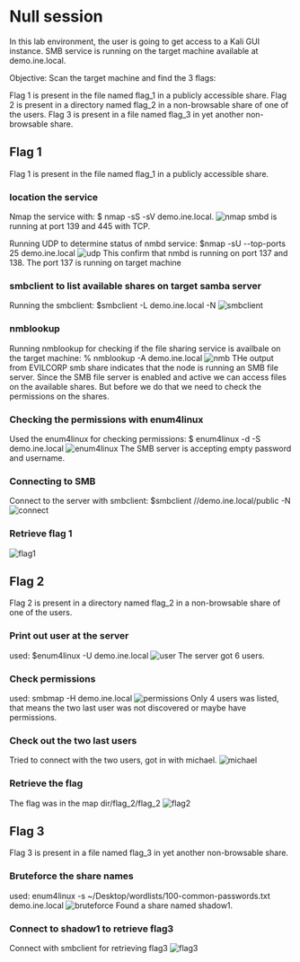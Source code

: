 # Null session
In this lab environment, the user is going to get access to a Kali GUI instance. SMB service is running on the target machine available at demo.ine.local.

Objective: Scan the target machine and find the 3 flags:

Flag 1 is present in the file named flag_1 in a publicly accessible share.
Flag 2 is present in a directory named flag_2 in a non-browsable share of one of the users.
Flag 3 is present in a file named flag_3 in yet another non-browsable share.

## Flag 1
Flag 1 is present in the file named flag_1 in a publicly accessible share.

### location the service
Nmap the service with: $ nmap -sS -sV  demo.ine.local.
![nmap](nmap.png)
smbd is running at port 139 and 445 with TCP.

Running UDP to determine status of nmbd service: $nmap -sU --top-ports 25 demo.ine.local
![udp](udp.png)
This confirm that nmbd is running on port 137 and 138. The port 137 is running on target machine

### smbclient to list available shares on target samba server
Running the smbclient: $smbclient -L demo.ine.local -N
![smbclient](smbclient.png)

### nmblookup
Running nmblookup for checking if the file sharing service is availbale on the target machine: % nmblookup -A demo.ine.local
![nmb](nmb.png)
THe output from EVILCORP smb share indicates that the node is running an SMB file server. Since the SMB file server is enabled and active we can access files on the available shares. But before we do that we need to check the permissions on the shares.

### Checking the permissions with enum4linux
Used the enum4linux for checking permissions: $ enum4linux -d -S demo.ine.local
![enum4linux](enum4linux.png)
The SMB server is accepting empty password and username.

### Connecting to SMB
Connect to the server with smbclient: $smbclient //demo.ine.local/public -N
![connect](connect.png)

### Retrieve flag 1
![flag1](flag1.png)

## Flag 2
Flag 2 is present in a directory named flag_2 in a non-browsable share of one of the users.

### Print out user at the server
used: $enum4linux -U demo.ine.local
![user](user.png)
The server got 6 users.

### Check permissions
used: smbmap -H demo.ine.local
![permissions](permissions.png)
Only 4 users was listed, that means the two last user was not discovered or maybe have permissions.

### Check out the two last users
Tried to connect with the two users, got in with michael.
![michael](michael.png)

### Retrieve the flag
The flag was in the map dir/flag_2/flag_2
![flag2](flag2.png)

## Flag 3
Flag 3 is present in a file named flag_3 in yet another non-browsable share.

### Bruteforce the share names
used: enum4linux -s ~/Desktop/wordlists/100-common-passwords.txt demo.ine.local
![bruteforce](bruteforce.png)
Found a share named shadow1.

### Connect to shadow1 to retrieve flag3
Connect with smbclient for retrieving flag3
![flag3](flag3.png)